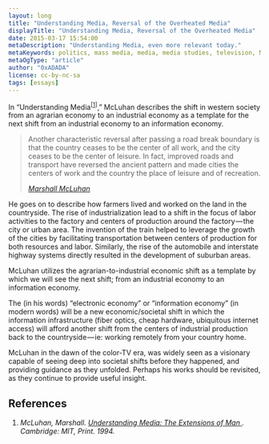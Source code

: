 ```yaml
---
layout: long
title: "Understanding Media, Reversal of the Overheated Media"
displayTitle: "Understanding Media, Reversal of the Overheated Media"
date: 2015-03-17 15:54:00
metaDescription: "Understanding Media, even more relevant today."
metaKeywords: politics, mass media, media, media studies, television, Marshall McLuhan, McLuhan
metaOgType: "article"
author: "0xADADA"
license: cc-by-nc-sa
tags: [essays]
---
```



In “Understanding Media<sup class="Ref" id="ref:cite:1">[[1](#cite:1)]</sup>,”
McLuhan describes the shift in western society from an agrarian economy to an
industrial economy as a template for the next shift from an industrial economy
to an information economy.

> Another characteristic reversal after passing a road break boundary is that the 
> country ceases to be the center of all work, and the city ceases to be the 
> center of leisure. In fact, improved roads and transport have reversed the 
> ancient pattern and made cities the centers of work and the country the place 
> of leisure and of recreation.
>
> <cite><a href="https://books.google.com/books?id=UUMoGmujREwC&pg=PA173&lpg=PA173&dq=%22Another+characteristic+reversal%22&source=bl&ots=2E5XNz0d_S&sig=s669uSFDmRDh9TE3ZdZr-WtuAR0&hl=en&sa=X&ved=0ahUKEwiPgdnridfRAhVi54MKHZ3BBn4Q6AEIEzAA#v=onepage&q=%22Another%20characteristic%20reversal%22&f=false)">Marshall McLuhan</a>
> </cite>

He goes on to describe how farmers lived and worked on the land in the 
countryside. The rise of industrialization lead to a shift in the focus 
of labor activities to the factory and centers of production around the 
factory — the city or urban area. The invention of the train helped to 
leverage the growth of the cities by facilitating transportation between 
centers of production for both resources and labor. Similarly, the rise 
of the automobile and interstate highway systems directly resulted in 
the development of suburban areas.

McLuhan utilizes the agrarian-to-industrial economic shift as a template 
by which we will see the next shift; from an industrial economy to an information economy.

The (in his words) “electronic economy” or “information economy” (in modern 
words) will be a new economic/societal shift in which the information 
infrastructure (fiber optics, cheap hardware, ubiquitous internet access) 
will afford another shift from the centers of industrial production back 
to the countryside — ie: working remotely from your country home.

McLuhan in the dawn of the color-TV era, was widely seen as a visionary 
capable of seeing deep into societal shifts before they happened, and 
providing guidance as they unfolded. Perhaps his works should be revisited,
as they continue to provide useful insight.


## References

1. <cite id="cite:1">
   McLuhan, Marshall.
   <em>
     <a href="https://mitpress.mit.edu/books/understanding-media">
       Understanding Media: The Extensions of Man
     </a>
   </em>.
   Cambridge: MIT,
   Print.
   1994.
   <a class="RefBack" href="#ref:cite:1"></a>
   </cite>
